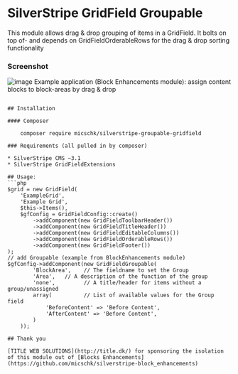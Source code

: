 # SilverStripe GridField Groupable

This module allows drag & drop grouping of items in a GridField. 
It bolts on top of- and depends on GridFieldOrderableRows for the drag & drop sorting functionality

### Screenshot

![image](https://cloud.githubusercontent.com/assets/1005986/15631519/677fd806-256e-11e6-83a3-d4c072211d1b.png)
Example application (Block Enhancements module): assign content blocks to block-areas by drag & drop
```

## Installation

#### Composer

	composer require micschk/silverstripe-groupable-gridfield

### Requirements (all pulled in by composer)

* SilverStripe CMS ~3.1
* SilverStripe GridFieldExtensions

## Usage:
```php
$grid = new GridField(
    'ExampleGrid',
    'Example Grid',
    $this->Items(),
    $gfConfig = GridFieldConfig::create()
        ->addComponent(new GridFieldToolbarHeader())
        ->addComponent(new GridFieldTitleHeader())
        ->addComponent(new GridFieldEditableColumns())
        ->addComponent(new GridFieldOrderableRows())
        ->addComponent(new GridFieldFooter())
);
// add Groupable (example from BlockEnhancements module)
$gfConfig->addComponent(new GridFieldGroupable(
        'BlockArea',    // The fieldname to set the Group
        'Area',   // A description of the function of the group
        'none',         // A title/header for items without a group/unassigned
        array(          // List of available values for the Group field
            'BeforeContent' => 'Before Content',
            'AfterContent' => 'Before Content',
        )
    ));

## Thank you

[TITLE WEB SOLUTIONS](http://title.dk/) for sponsoring the isolation of this module out of [Blocks Enhancements](https://github.com/micschk/silverstripe-block_enhancements)
